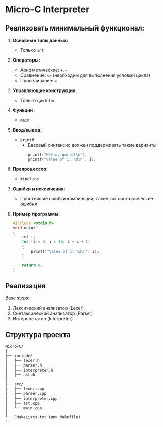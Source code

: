 # Micro-C Interpreter

## Реализовать минимальный функционал:

1. **Основные типы данных:**
   - Только `int`

2. **Операторы:**
   - Арифметические: `+`, `-`
   - Сравнение: `<=` (необходим для выполнения условий цикла)
   - Присваивание: `=`

3. **Управляющие конструкции:**
   - Только цикл `for`

4. **Функции:**
   - `main`

5. **Ввод/вывод:**
   - `printf`
     - Базовый синтаксис должен поддерживать такие варианты:
       ```c
       printf("Hello, World!\n");
       printf("Value of i: %d\n", i);
       ```

6. **Препроцессор:**
   - `#include`

7. **Ошибки и исключения:**
   - Простейшие ошибки компиляции, такие как синтаксические ошибки.

8. **Пример программы:**
   ```c
   #include <stdio.h>
   void main()
   {
       int i;
       for (i = 0; i < 10; i = i + 1)
       {
           printf("Value of i: %d\n", i);
       }
   
       return 0;
   }


## Реализация

Base steps:
1. Лексический анализатор (Lexer)
2. Синтаксический анализатор (Parser)
3. Интерпретатор (Interpreter)


## Структура проекта

 ```bash
Micro-C/
│
├── include/
│   ├── lexer.h
│   ├── parser.h
│   ├── interpreter.h
│   ├── ast.h
│
├── src/
│   ├── lexer.cpp
│   ├── parser.cpp
│   ├── interpreter.cpp
│   ├── ast.cpp
│   └── main.cpp
│
└── CMakeLists.txt (или Makefile)
'''
